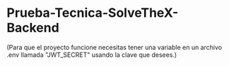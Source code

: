 # Prueba-Tecnica-SolveTheX-Backend

(Para que el proyecto funcione necesitas tener una variable en un archivo .env llamada "JWT_SECRET" usando la clave que desees.)